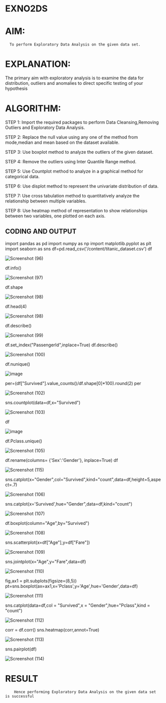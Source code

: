 # EXNO2DS
# AIM:
      To perform Exploratory Data Analysis on the given data set.
      
# EXPLANATION:
  The primary aim with exploratory analysis is to examine the data for distribution, outliers and anomalies to direct specific testing of your hypothesis
  
# ALGORITHM:
STEP 1: Import the required packages to perform Data Cleansing,Removing Outliers and Exploratory Data Analysis.

STEP 2: Replace the null value using any one of the method from mode,median and mean based on the dataset available.

STEP 3: Use boxplot method to analyze the outliers of the given dataset.

STEP 4: Remove the outliers using Inter Quantile Range method.

STEP 5: Use Countplot method to analyze in a graphical method for categorical data.

STEP 6: Use displot method to represent the univariate distribution of data.

STEP 7: Use cross tabulation method to quantitatively analyze the relationship between multiple variables.

STEP 8: Use heatmap method of representation to show relationships between two variables, one plotted on each axis.

## CODING AND OUTPUT

import pandas as pd
import numpy as np
import matplotlib.pyplot as plt
import seaborn as sns
df=pd.read_csv('/content/titanic_dataset.csv')
df

![Screenshot (96)](https://github.com/KayyuruTharani/EXNO2DS/assets/142209319/81451b23-08c5-45af-a00f-7e6a0d238a73)

df.info()

![Screenshot (97)](https://github.com/KayyuruTharani/EXNO2DS/assets/142209319/ba3c2652-9331-4ebe-be87-7d90e5248139)

df.shape

![Screenshot (98)](https://github.com/KayyuruTharani/EXNO2DS/assets/142209319/197c0a74-6bf8-49a5-8346-b4ec4a4fba20)

df.head(4)

![Screenshot (98)](https://github.com/KayyuruTharani/EXNO2DS/assets/142209319/5b03fe5c-b620-4a0e-b02d-ebc0aede1dec)

df.describe()

![Screenshot (99)](https://github.com/KayyuruTharani/EXNO2DS/assets/142209319/a070d1bf-2f77-4890-84b4-220fd511850b)

df.set_index("PassengerId",inplace=True)
df.describe()

![Screenshot (100)](https://github.com/KayyuruTharani/EXNO2DS/assets/142209319/1f744a40-6898-494c-ade2-8cb82fd20c3d)

df.nunique()

![image](https://github.com/KayyuruTharani/EXNO2DS/assets/142209319/6b26e9d5-48a4-4c3b-b4be-8c2d57cb2608)

per=(df["Survived"].value_counts()/df.shape[0]*100).round(2)
per


![Screenshot (102)](https://github.com/KayyuruTharani/EXNO2DS/assets/142209319/2d16121a-04c0-4456-a7ba-7b37c9829cbd)


sns.countplot(data=df,x="Survived")


![Screenshot (103)](https://github.com/KayyuruTharani/EXNO2DS/assets/142209319/e5489847-b053-48a4-b9f9-9d8bfb38f6b8)


df

![image](https://github.com/KayyuruTharani/EXNO2DS/assets/142209319/bbce6bca-d502-4dde-a4ba-a92f3e889428)



df.Pclass.unique()



![Screenshot (105)](https://github.com/KayyuruTharani/EXNO2DS/assets/142209319/dfabb0c4-9a84-4e56-b7a4-bba2ac6c8cdc)


df.rename(columns= {'Sex':'Gender'}, inplace=True)
df


![Screenshot (115)](https://github.com/KayyuruTharani/EXNO2DS/assets/142209319/fa499c3f-47a6-4db8-b07c-cfc2f7f49303)



sns.catplot(x="Gender",col="Survived",kind="count",data=df,height=5,aspect=.7)



![Screenshot (106)](https://github.com/KayyuruTharani/EXNO2DS/assets/142209319/c53a66dd-095d-4afd-a2c9-cacc193bf8b9)


sns.catplot(x='Survived',hue="Gender",data=df,kind="count")


![Screenshot (107)](https://github.com/KayyuruTharani/EXNO2DS/assets/142209319/fe8e7697-d4d7-4a7c-9307-902653faa2d5)



df.boxplot(column="Age",by="Survived")


![Screenshot (108)](https://github.com/KayyuruTharani/EXNO2DS/assets/142209319/59fbffc9-3d17-4cad-ad40-1d17138b07ee)



sns.scatterplot(x=df["Age"],y=df["Fare"])

![Screenshot (109)](https://github.com/KayyuruTharani/EXNO2DS/assets/142209319/6167688c-41f9-4924-a4aa-d59d3c227ca9)


sns.jointplot(x="Age",y="Fare",data=df)


![Screenshot (110)](https://github.com/KayyuruTharani/EXNO2DS/assets/142209319/e2176e26-1d2a-4261-9a07-2f65b8393326)




fig,ax1 = plt.subplots(figsize=(8,5))
pt=sns.boxplot(ax=ax1,x='Pclass',y='Age',hue='Gender',data=df)


![Screenshot (111)](https://github.com/KayyuruTharani/EXNO2DS/assets/142209319/209808e3-b7f8-4999-a32f-df0416efa132)



sns.catplot(data=df,col = "Survived",x = "Gender",hue="Pclass",kind = "count")


![Screenshot (112)](https://github.com/KayyuruTharani/EXNO2DS/assets/142209319/cf4f6469-0b73-4ea3-8527-fb78adb4c085)




corr = df.corr()
sns.heatmap(corr,annot=True)


![Screenshot (113)](https://github.com/KayyuruTharani/EXNO2DS/assets/142209319/051d5460-4f59-428a-afd0-88b82f962071)




sns.pairplot(df)



![Screenshot (114)](https://github.com/KayyuruTharani/EXNO2DS/assets/142209319/a1f5bbe8-823a-405a-9968-e390aa80cf6f)





# RESULT
        Hence performing Exploratory Data Analysis on the given data set is successful
